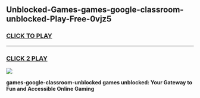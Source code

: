 
## Unblocked-Games-games-google-classroom-unblocked-Play-Free-0vjz5
<h3>
<a href="https://premium76.site?title=games-google-classroom-unblocked&ref=21A">CLICK TO PLAY</a></h3>
<hr>

<h3>
<a href="https://premium76.site?title=games-google-classroom-unblocked&ref=21A">CLICK 2 PLAY</a>
  
</h3>

<a href="https://premium76.site?title=games-google-classroom-unblocked&ref=21A"><img src="https://clearcache.store/games.png"></a>


**games-google-classroom-unblocked games unblocked: Your Gateway to Fun and Accessible Online Gaming**
